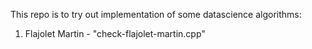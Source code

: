 This repo is to try out implementation of some datascience algorithms:
1) Flajolet Martin - "check-flajolet-martin.cpp"
